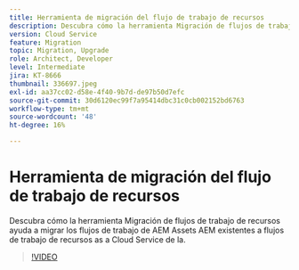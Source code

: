 ```yaml
---
title: Herramienta de migración del flujo de trabajo de recursos
description: Descubra cómo la herramienta Migración de flujos de trabajo de recursos ayuda a migrar los flujos de trabajo de AEM Assets AEM existentes a flujos de trabajo de recursos as a Cloud Service de la.
version: Cloud Service
feature: Migration
topic: Migration, Upgrade
role: Architect, Developer
level: Intermediate
jira: KT-8666
thumbnail: 336697.jpeg
exl-id: aa37cc02-d58e-4f40-9b7d-de97b50d7efc
source-git-commit: 30d6120ec99f7a95414dbc31c0cb002152bd6763
workflow-type: tm+mt
source-wordcount: '48'
ht-degree: 16%

---
```


# Herramienta de migración del flujo de trabajo de recursos

Descubra cómo la herramienta Migración de flujos de trabajo de recursos ayuda a migrar los flujos de trabajo de AEM Assets AEM existentes a flujos de trabajo de recursos as a Cloud Service de la.

>[!VIDEO](https://video.tv.adobe.com/v/336697?quality=12&learn=on)
